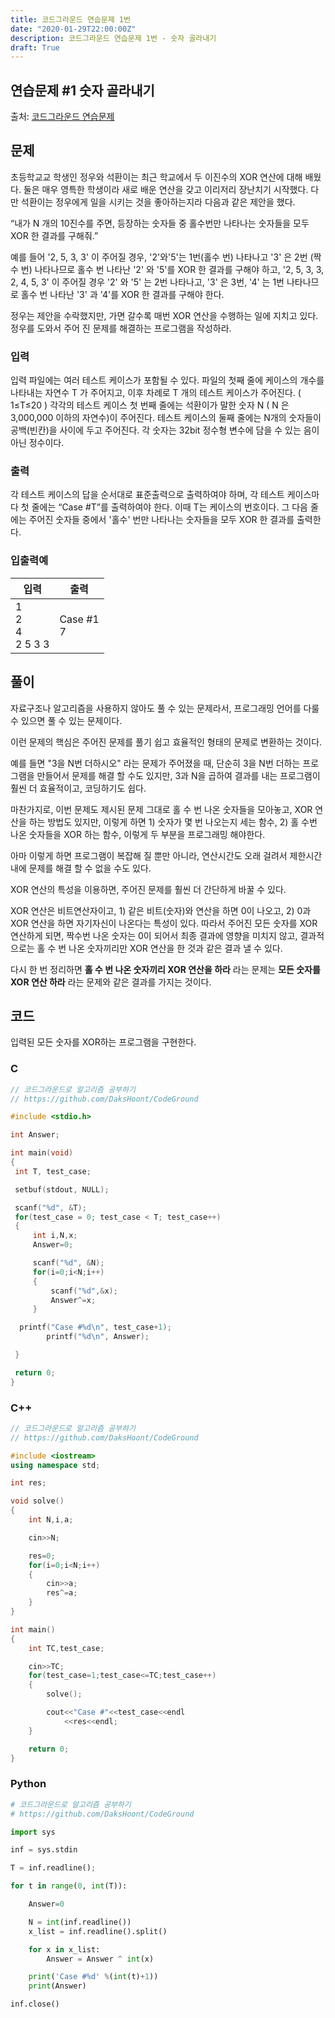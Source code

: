 ```yaml
---
title: 코드그라운드 연습문제 1번
date: "2020-01-29T22:00:00Z"
description: 코드그라운드 연습문제 1번 - 숫자 골라내기
draft: True
---
```


<!-- markdownlint-disable MD033 -->
## 연습문제 #1 숫자 골라내기

출처: [코드그라운드 연습문제](https://www.codeground.org/practice)

## 문제

초등학교교 학생인 정우와 석환이는 최근 학교에서 두 이진수의 XOR 연산에 대해 배웠다.
둘은 매우 영특한 학생이라 새로 배운 연산을 갖고 이리저리 장난치기 시작했다.
다만 석환이는 정우에게 일을 시키는 것을 좋아하는지라 다음과 같은 제안을 했다.

“내가 N 개의 10진수를 주면, 등장하는 숫자들 중 홀수번만 나타나는 숫자들을 모두 XOR 한 결과를 구해줘.”

예를 들어 '2, 5, 3, 3' 이 주어질 경우, '2'와'5'는 1번(홀수 번) 나타나고 '3' 은 2번 (짝수 번) 나타나므로 홀수 번 나타난 '2' 와 '5'를 XOR  한 결과를 구해야 하고, '2, 5, 3, 3, 2, 4, 5, 3' 이 주어질 경우 '2' 와 '5' 는 2번 나타나고, '3' 은 3번, '4' 는 1번 나타나므로 홀수 번 나타난 '3' 과 '4'를 XOR 한 결과를 구해야 한다.

정우는 제안을 수락했지만, 가면 갈수록 매번 XOR 연산을 수행하는 일에 지치고 있다. 정우를 도와서 주어 진 문제를 해결하는 프로그램을 작성하라.

### 입력

입력 파일에는 여러 테스트 케이스가 포함될 수 있다.
파일의 첫째 줄에 케이스의 개수를 나타내는 자연수 T 가 주어지고, 이후 차례로 T 개의 테스트 케이스가 주어진다. ( 1≤T≤20 )
각각의 테스트 케이스 첫 번째 줄에는 석환이가 말한 숫자 N ( N  은 3,000,000 이하의 자연수)이 주어진다.
테스트 케이스의 둘째 줄에는 N개의 숫자들이 공백(빈칸)을 사이에 두고 주어진다.
각 숫자는 32bit 정수형 변수에 담을 수 있는 음이 아닌 정수이다.

### 출력

각 테스트 케이스의 답을 순서대로 표준출력으로 출력하여야 하며, 각 테스트 케이스마다 첫 줄에는  “Case #T”를 출력하여야 한다. 이때 T는 케이스의 번호이다.
그 다음 줄에는 주어진 숫자들 중에서 '홀수' 번만 나타나는 숫자들을 모두 XOR 한 결과를 출력한다.

### 입출력예

|입력|출력|
|-|-|
| 1 <br> 2 <br> 4 <br> 2 5 3 3  | Case #1 <br> 7|

## 풀이

자료구조나 알고리즘을 사용하지 않아도 풀 수 있는 문제라서, 프로그래밍 언어를 다룰 수 있으면 풀 수 있는 문제이다.

이런 문제의 핵심은 주어진 문제를 풀기 쉽고 효율적인 형태의 문제로 변환하는 것이다.

예를 들면 "3을 N번 더하시오" 라는 문제가 주어졌을 때, 단순히 3을 N번 더하는 프로그램을 만들어서 문제를 해결 할 수도 있지만, 3과 N을 곱하여 결과를 내는 프로그램이 훨씬 더 효율적이고, 코딩하기도 쉽다.

마찬가지로, 이번 문제도 제시된 문제 그대로 홀 수 번 나온 숫자들을 모아놓고, XOR 연산을 하는 방법도 있지만, 이렇게 하면 1) 숫자가 몇 번 나오는지 세는 함수, 2) 홀 수번 나온 숫자들을 XOR 하는 함수, 이렇게 두 부분을 프로그래밍 해야한다.

아마 이렇게 하면 프로그램이 복잡해 질 뿐만 아니라, 연산시간도 오래 걸려서 제한시간 내에 문제를 해결 할 수 없을 수도 있다.

XOR 연산의 특성을 이용하면, 주어진 문제를 훨씬 더 간단하게 바꿀 수 있다.

XOR 연산은 비트연산자이고, 1) 같은 비트(숫자)와 연산을 하면 0이 나오고, 2) 0과 XOR 연산을 하면 자기자신이 나온다는 특성이 있다.
따라서 주어진 모든 숫자를 XOR 연산하게 되면, 짝수번 나온 숫자는 0이 되어서 최종 결과에 영향을 미치지 않고, 결과적으로는 홀 수 번 나온 숫자끼리만 XOR 연산을 한 것과 같은 결과 낼 수 있다.

다시 한 번 정리하면 **홀 수 번 나온 숫자끼리 XOR 연산을 하라** 라는 문제는 **모든 숫자를 XOR 연산 하라** 라는 문제와 같은 결과를 가지는 것이다.

## 코드

입력된 모든 숫자를 XOR하는 프로그램을 구현한다.

### C

```c
// 코드그라운드로 알고리즘 공부하기
// https://github.com/DaksHoont/CodeGround

#include <stdio.h>

int Answer;

int main(void)
{
 int T, test_case;

 setbuf(stdout, NULL);

 scanf("%d", &T);
 for(test_case = 0; test_case < T; test_case++)
 {
     int i,N,x;
     Answer=0;

     scanf("%d", &N);
     for(i=0;i<N;i++)
     {
         scanf("%d",&x);
         Answer^=x;
     }

  printf("Case #%d\n", test_case+1);
        printf("%d\n", Answer);

 }

 return 0;
}
```

### C++

```cpp
// 코드그라운드로 알고리즘 공부하기
// https://github.com/DaksHoont/CodeGround

#include <iostream>
using namespace std;

int res;

void solve()
{
    int N,i,a;

    cin>>N;

    res=0;
    for(i=0;i<N;i++)
    {
        cin>>a;
        res^=a;
    }
}

int main()
{
    int TC,test_case;

    cin>>TC;
    for(test_case=1;test_case<=TC;test_case++)
    {
        solve();

        cout<<"Case #"<<test_case<<endl
            <<res<<endl;
    }

    return 0;
}
```

### Python

```python
# 코드그라운드로 알고리즘 공부하기
# https://github.com/DaksHoont/CodeGround

import sys

inf = sys.stdin

T = inf.readline();

for t in range(0, int(T)):

    Answer=0

    N = int(inf.readline())
    x_list = inf.readline().split()

    for x in x_list:
        Answer = Answer ^ int(x)

    print('Case #%d' %(int(t)+1))
    print(Answer)

inf.close()
```
